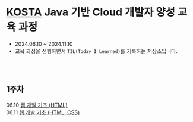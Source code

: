 # [KOSTA](https://kostaswedu.co.kr/index) Java 기반 Cloud 개발자 양성 교육 과정
- 2024.06.10 ~ 2024.11.10
- 교육 과정을 진행하면서 `TIL(Today I Learned)`를 기록하는 저장소입니다.   

<br/>
<br/>

## 1주차
06.10 [웹 개발 기초 (HTML)](./1주차/240610/README.md)   
06.11 [웹 개발 기초 (HTML, CSS)](./1주차/240611/README.md)